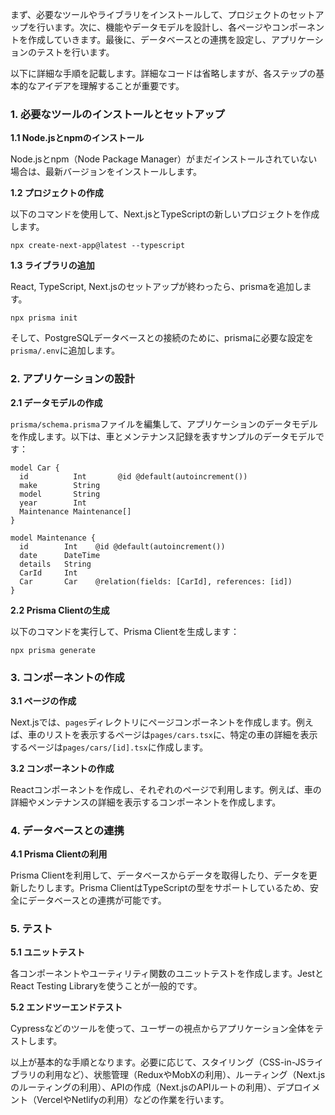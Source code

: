 まず、必要なツールやライブラリをインストールして、プロジェクトのセットアップを行います。次に、機能やデータモデルを設計し、各ページやコンポーネントを作成していきます。最後に、データベースとの連携を設定し、アプリケーションのテストを行います。

以下に詳細な手順を記載します。詳細なコードは省略しますが、各ステップの基本的なアイデアを理解することが重要です。

### 1. 必要なツールのインストールとセットアップ

**1.1 Node.jsとnpmのインストール**

Node.jsとnpm（Node Package Manager）がまだインストールされていない場合は、最新バージョンをインストールします。

**1.2 プロジェクトの作成**

以下のコマンドを使用して、Next.jsとTypeScriptの新しいプロジェクトを作成します。

```
npx create-next-app@latest --typescript
```

**1.3 ライブラリの追加**

React, TypeScript, Next.jsのセットアップが終わったら、prismaを追加します。

```
npx prisma init
```

そして、PostgreSQLデータベースとの接続のために、prismaに必要な設定を`prisma/.env`に追加します。

### 2. アプリケーションの設計

**2.1 データモデルの作成**

`prisma/schema.prisma`ファイルを編集して、アプリケーションのデータモデルを作成します。以下は、車とメンテナンス記録を表すサンプルのデータモデルです：

```prisma
model Car {
  id          Int       @id @default(autoincrement())
  make        String
  model       String
  year        Int
  Maintenance Maintenance[]
}

model Maintenance {
  id        Int    @id @default(autoincrement())
  date      DateTime
  details   String
  CarId     Int
  Car       Car    @relation(fields: [CarId], references: [id])
}
```

**2.2 Prisma Clientの生成**

以下のコマンドを実行して、Prisma Clientを生成します：

```
npx prisma generate
```

### 3. コンポーネントの作成

**3.1 ページの作成**

Next.jsでは、`pages`ディレクトリにページコンポーネントを作成します。例えば、車のリストを表示するページは`pages/cars.tsx`に、特定の車の詳細を表示するページは`pages/cars/[id].tsx`に作成します。

**3.2 コンポーネントの作成**

Reactコンポーネントを作成し、それぞれのページで利用します。例えば、車の詳細やメンテナンスの詳細を表示するコンポーネントを作成します。

### 4. データベースとの連携

**4.1 Prisma Clientの利用**

Prisma Clientを利用して、データベースからデータを取得したり、データを更新したりします。Prisma ClientはTypeScriptの型をサポートしているため、安全にデータベースとの連携が可能です。

### 5. テスト

**5.1 ユニットテスト**

各コンポーネントやユーティリティ関数のユニットテストを作成します。JestとReact Testing Libraryを使うことが一般的です。

**5.2 エンドツーエンドテスト**

Cypressなどのツールを使って、ユーザーの視点からアプリケーション全体をテストします。

以上が基本的な手順となります。必要に応じて、スタイリング（CSS-in-JSライブラリの利用など）、状態管理（ReduxやMobXの利用）、ルーティング（Next.jsのルーティングの利用）、APIの作成（Next.jsのAPIルートの利用）、デプロイメント（VercelやNetlifyの利用）などの作業を行います。
